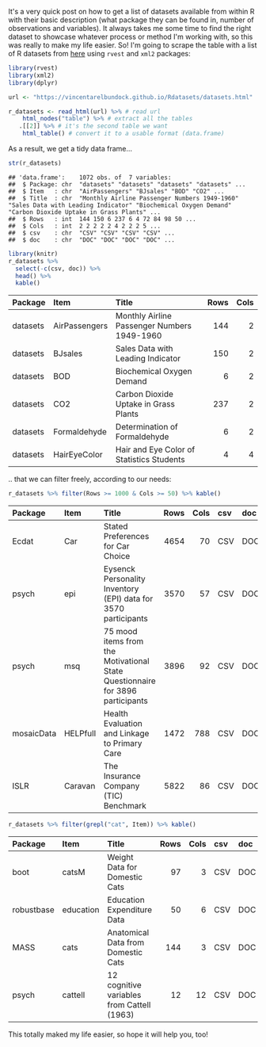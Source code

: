 It's a very quick post on how to get a list of datasets available from within R with their basic description (what package they can be found in, number of observations and variables). It always takes me some time to find the right dataset to showcase whatever process or method I'm working with, so this was really to make my life easier. So! I'm going to scrape the table with a list of R datasets from [here](https://vincentarelbundock.github.io/Rdatasets/datasets.html) using `rvest` and `xml2` packages:

``` r
library(rvest)
library(xml2)
library(dplyr)

url <- "https://vincentarelbundock.github.io/Rdatasets/datasets.html"

r_datasets <- read_html(url) %>% # read url
    html_nodes("table") %>% # extract all the tables
   .[[2]] %>% # it's the second table we want
    html_table() # convert it to a usable format (data.frame)
```

As a result, we get a tidy data frame...

``` r
str(r_datasets)
```

    ## 'data.frame':    1072 obs. of  7 variables:
    ##  $ Package: chr  "datasets" "datasets" "datasets" "datasets" ...
    ##  $ Item   : chr  "AirPassengers" "BJsales" "BOD" "CO2" ...
    ##  $ Title  : chr  "Monthly Airline Passenger Numbers 1949-1960" "Sales Data with Leading Indicator" "Biochemical Oxygen Demand" "Carbon Dioxide Uptake in Grass Plants" ...
    ##  $ Rows   : int  144 150 6 237 6 4 72 84 98 50 ...
    ##  $ Cols   : int  2 2 2 2 2 4 2 2 2 5 ...
    ##  $ csv    : chr  "CSV" "CSV" "CSV" "CSV" ...
    ##  $ doc    : chr  "DOC" "DOC" "DOC" "DOC" ...

``` r
library(knitr)
r_datasets %>% 
  select(-c(csv, doc)) %>% 
  head() %>%
  kable()
```

| Package  | Item          | Title                                       |  Rows|  Cols|
|:---------|:--------------|:--------------------------------------------|-----:|-----:|
| datasets | AirPassengers | Monthly Airline Passenger Numbers 1949-1960 |   144|     2|
| datasets | BJsales       | Sales Data with Leading Indicator           |   150|     2|
| datasets | BOD           | Biochemical Oxygen Demand                   |     6|     2|
| datasets | CO2           | Carbon Dioxide Uptake in Grass Plants       |   237|     2|
| datasets | Formaldehyde  | Determination of Formaldehyde               |     6|     2|
| datasets | HairEyeColor  | Hair and Eye Color of Statistics Students   |     4|     4|

.. that we can filter freely, according to our needs:

``` r
r_datasets %>% filter(Rows >= 1000 & Cols >= 50) %>% kable()
```

| Package    | Item     | Title                                                                         |  Rows|  Cols| csv | doc |
|:-----------|:---------|:------------------------------------------------------------------------------|-----:|-----:|:----|:----|
| Ecdat      | Car      | Stated Preferences for Car Choice                                             |  4654|    70| CSV | DOC |
| psych      | epi      | Eysenck Personality Inventory (EPI) data for 3570 participants                |  3570|    57| CSV | DOC |
| psych      | msq      | 75 mood items from the Motivational State Questionnaire for 3896 participants |  3896|    92| CSV | DOC |
| mosaicData | HELPfull | Health Evaluation and Linkage to Primary Care                                 |  1472|   788| CSV | DOC |
| ISLR       | Caravan  | The Insurance Company (TIC) Benchmark                                         |  5822|    86| CSV | DOC |

``` r
r_datasets %>% filter(grepl("cat", Item)) %>% kable()
```

| Package    | Item      | Title                                      |  Rows|  Cols| csv | doc |
|:-----------|:----------|:-------------------------------------------|-----:|-----:|:----|:----|
| boot       | catsM     | Weight Data for Domestic Cats              |    97|     3| CSV | DOC |
| robustbase | education | Education Expenditure Data                 |    50|     6| CSV | DOC |
| MASS       | cats      | Anatomical Data from Domestic Cats         |   144|     3| CSV | DOC |
| psych      | cattell   | 12 cognitive variables from Cattell (1963) |    12|    12| CSV | DOC |

This totally maked my life easier, so hope it will help you, too!
